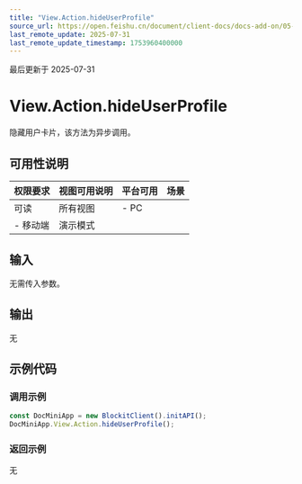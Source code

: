 ```yaml
---
title: "View.Action.hideUserProfile"
source_url: https://open.feishu.cn/document/client-docs/docs-add-on/05-api-doc/view/action/View.Action.hideUserProfile
last_remote_update: 2025-07-31
last_remote_update_timestamp: 1753960400000
---
```

最后更新于 2025-07-31

# View.Action.hideUserProfile
隐藏用户卡片，该方法为异步调用。

## 可用性说明

权限要求 | 视图可用说明 | 平台可用 | 场景
--- | --- | --- | ---
可读 | 所有视图 | - PC  
- 移动端 | 演示模式

## 输入

无需传入参数。

## 输出

无

## 示例代码

### 调用示例

```js
const DocMiniApp = new BlockitClient().initAPI();
DocMiniApp.View.Action.hideUserProfile();
```

### 返回示例

无
